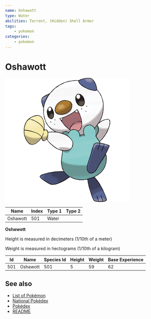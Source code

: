 ```yaml
---
name: Oshawott
type: Water
abilities: Torrent, (Hidden) Shell Armor
tags:
    - pokemon
categories:
    - pokemon
---
```


# Oshawott


![Oshawott](images/501.png)

| **Name** | **Index** | **Type 1** | **Type 2** |
|----|----|----|----|
| Oshawott | 501 | Water  |  |

**Oshawott** 


Height is measured in decimeters (1/10th of a meter)

Weight is measured in hectograms (1/10th of a kilogram)

| **Id** | **Name** | **Species Id** | **Height** | **Weight** | **Base Experience** |
|--------|----------|----------------|------------|------------|---------------------|
| 501 | Oshawott | 501 | 5 | 59 | 62 |


## See also

- [List of Pokémon](../pokemon.md)
- [National Pokédex](../national_pokedex.md)
- [Pokédex](../pokedex.md)
- [README](../README.md)
